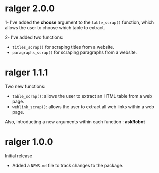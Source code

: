# ralger 2.0.0

1- I've added the __choose__ argument to the `table_scrap()` function, which allows the user to choose which table to extract.

2- I've added two  functions: 
+ `titles_scrap()` for scraping titles from a website. 
+ `paragraphs_scrap()` for scraping paragraphs from a website. 

# ralger 1.1.1

Two new functions: 
 - `table_scrap()`: allows the user to extract an HTML table from a web page.  
 - `weblink_scrap()`: allows the user to extract all web links within a web page. 
 
Also, introducting a new arguments within each function : __askRobot__





# ralger 1.0.0

Initial release

* Added a `NEWS.md` file to track changes to the package.
